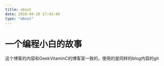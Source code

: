 ```yaml
---
title: about
date: 2018-04-20 17:43:49
type: "about"
---
```


# 一个编程小白的故事
这个博客的内容和GeekVitaminC的博客室一致的，使用的是同样的blog内容的git
